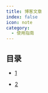 ```yaml
---
title: 博客文章
index: false
icon: note
category:
  - 使用指南
---
```


## 目录

- [1](strawberry.md)

- [2](tomato.md)